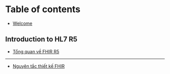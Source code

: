 # Table of contents

* [Welcome](README.md)

## Introduction to HL7 R5

* [Tổng quan về FHIR R5](introduction-to-hl7-r5/tong-quan-ve-fhir-r5.md)

***

* [Nguyên tắc thiết kế FHIR](nguyen-tac-thiet-ke-fhir.md)
